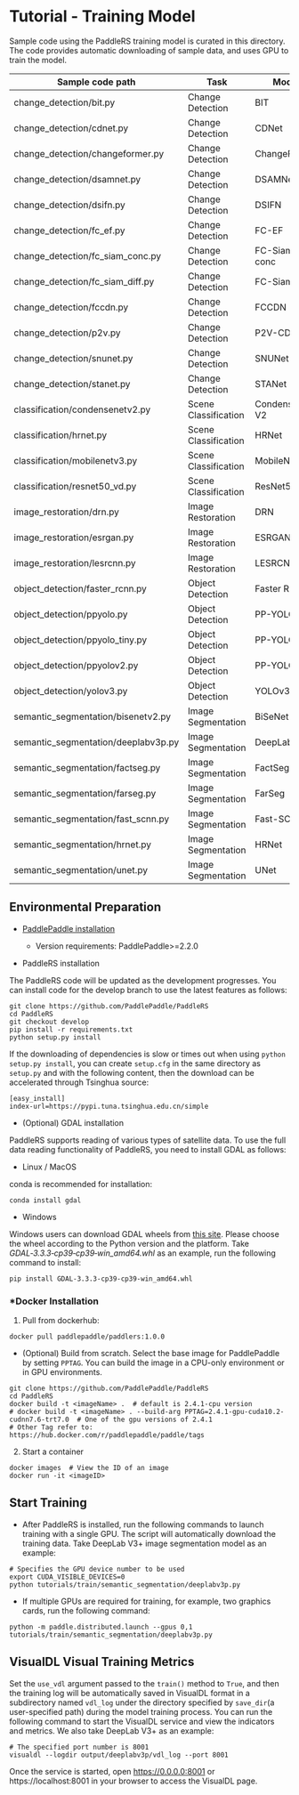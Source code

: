 # Tutorial - Training Model

Sample code using the PaddleRS training model is curated in this directory. The code provides automatic downloading of sample data, and uses GPU to train the model.

|Sample code path | Task | Model |
|------|--------|---------|
|change_detection/bit.py | Change Detection | BIT |
|change_detection/cdnet.py | Change Detection | CDNet |
|change_detection/changeformer.py | Change Detection | ChangeFormer |
|change_detection/dsamnet.py | Change Detection | DSAMNet |
|change_detection/dsifn.py | Change Detection | DSIFN |
|change_detection/fc_ef.py | Change Detection | FC-EF |
|change_detection/fc_siam_conc.py | Change Detection | FC-Siam-conc |
|change_detection/fc_siam_diff.py | Change Detection | FC-Siam-diff |
|change_detection/fccdn.py | Change Detection | FCCDN |
|change_detection/p2v.py | Change Detection | P2V-CD |
|change_detection/snunet.py | Change Detection | SNUNet |
|change_detection/stanet.py | Change Detection | STANet |
|classification/condensenetv2.py | Scene Classification | CondenseNet V2 |
|classification/hrnet.py | Scene Classification | HRNet |
|classification/mobilenetv3.py | Scene Classification | MobileNetV3 |
|classification/resnet50_vd.py | Scene Classification | ResNet50-vd |
|image_restoration/drn.py | Image Restoration | DRN |
|image_restoration/esrgan.py | Image Restoration | ESRGAN |
|image_restoration/lesrcnn.py | Image Restoration | LESRCNN |
|object_detection/faster_rcnn.py | Object Detection | Faster R-CNN |
|object_detection/ppyolo.py | Object Detection | PP-YOLO |
|object_detection/ppyolo_tiny.py | Object Detection | PP-YOLO Tiny |
|object_detection/ppyolov2.py | Object Detection | PP-YOLOv2 |
|object_detection/yolov3.py | Object Detection | YOLOv3 |
|semantic_segmentation/bisenetv2.py | Image Segmentation | BiSeNet V2 |
|semantic_segmentation/deeplabv3p.py | Image Segmentation | DeepLab V3+ |
|semantic_segmentation/factseg.py | Image Segmentation | FactSeg |
|semantic_segmentation/farseg.py | Image Segmentation | FarSeg |
|semantic_segmentation/fast_scnn.py | Image Segmentation | Fast-SCNN |
|semantic_segmentation/hrnet.py | Image Segmentation | HRNet |
|semantic_segmentation/unet.py | Image Segmentation | UNet |

## Environmental Preparation

+ [PaddlePaddle installation](https://www.paddlepaddle.org.cn/install/quick)
  - Version requirements: PaddlePaddle>=2.2.0

+ PaddleRS installation

The PaddleRS code will be updated as the development progresses. You can install code for the develop branch to use the latest features as follows:

```shell
git clone https://github.com/PaddlePaddle/PaddleRS
cd PaddleRS
git checkout develop
pip install -r requirements.txt
python setup.py install
```

If the downloading of dependencies is slow or times out when using `python setup.py install`, you can create `setup.cfg` in the same directory as `setup.py` and with the following content, then the download can be accelerated through Tsinghua source:

```
[easy_install]
index-url=https://pypi.tuna.tsinghua.edu.cn/simple
```

+ (Optional) GDAL installation

PaddleRS supports reading of various types of satellite data. To use the full data reading functionality of PaddleRS, you need to install GDAL as follows:

  - Linux / MacOS

conda is recommended for installation:

```shell
conda install gdal
```

  - Windows

Windows users can download GDAL wheels from [this site](https://www.lfd.uci.edu/~gohlke/pythonlibs/#gdal). Please choose the wheel according to the Python version and the platform. Take *GDAL‑3.3.3‑cp39‑cp39‑win_amd64.whl* as an example, run the following command to install:

```shell
pip install GDAL‑3.3.3‑cp39‑cp39‑win_amd64.whl
```

### *Docker Installation

1. Pull from dockerhub:

```shell
docker pull paddlepaddle/paddlers:1.0.0
```

- (Optional) Build from scratch. Select the base image for PaddlePaddle by setting `PPTAG`. You can build the image in a CPU-only environment or in GPU environments.

```shell
git clone https://github.com/PaddlePaddle/PaddleRS
cd PaddleRS
docker build -t <imageName> .  # default is 2.4.1-cpu version
# docker build -t <imageName> . --build-arg PPTAG=2.4.1-gpu-cuda10.2-cudnn7.6-trt7.0  # One of the gpu versions of 2.4.1
# Other Tag refer to: https://hub.docker.com/r/paddlepaddle/paddle/tags
```

2. Start a container

```shell
docker images  # View the ID of an image
docker run -it <imageID>
```

## Start Training

+ After PaddleRS is installed, run the following commands to launch training with a single GPU. The script will automatically download the training data. Take DeepLab V3+ image segmentation model as an example:

```shell
# Specifies the GPU device number to be used
export CUDA_VISIBLE_DEVICES=0
python tutorials/train/semantic_segmentation/deeplabv3p.py
```

+ If multiple GPUs are required for training, for example, two graphics cards, run the following command:

```shell
python -m paddle.distributed.launch --gpus 0,1 tutorials/train/semantic_segmentation/deeplabv3p.py
```

## VisualDL Visual Training Metrics

Set the `use_vdl` argument passed to the `train()` method to `True`, and then the training log will be automatically saved in VisualDL format in a subdirectory named `vdl_log` under the directory specified by `save_dir`(a user-specified path) during the model training process. You can run the following command to start the VisualDL service and view the indicators and metrics. We also take DeepLab V3+ as an example:

```shell
# The specified port number is 8001
visualdl --logdir output/deeplabv3p/vdl_log --port 8001
```

Once the service is started, open https://0.0.0.0:8001 or https://localhost:8001 in your browser to access the VisualDL page.

